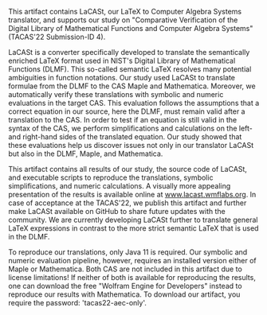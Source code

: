 This artifact contains LaCASt, our LaTeX to Computer Algebra Systems translator, and supports our study on "Comparative Verification of the Digital Library of Mathematical Functions and Computer Algebra Systems" (TACAS'22 Submission-ID 4).

LaCASt is a converter specifically developed to translate the semantically enriched LaTeX format used in NIST's Digital Library of Mathematical Functions (DLMF). This so-called semantic LaTeX resolves many potential ambiguities in function notations. Our study used LaCASt to translate formulae from the DLMF to the CAS Maple and Mathematica. Moreover, we automatically verify these translations with symbolic and numeric evaluations in the target CAS. This evaluation follows the assumptions that a correct equation in our source, here the DLMF, must remain valid after a translation to the CAS. In order to test if an equation is still valid in the syntax of the CAS, we perform simplifications and calculations on the left- and right-hand sides of the translated equation. Our study showed that these evaluations help us discover issues not only in our translator LaCASt but also in the DLMF, Maple, and Mathematica.

This artifact contains all results of our study, the source code of LaCASt, and executable scripts to reproduce the translations, symbolic simplifications, and numeric calculations. A visually more appealing presentation of the results is available online at www.lacast.wmflabs.org. In case of acceptance at the TACAS'22, we publish this artifact and further make LaCASt available on GitHub to share future updates with the community. We are currently developing LaCASt further to translate general LaTeX expressions in contrast to the more strict semantic LaTeX that is used in the DLMF. 

To reproduce our translations, only Java 11 is required. Our symbolic and numeric evaluation pipeline, however, requires an installed version either of Maple or Mathematica. Both CAS are not included in this artifact due to license limitations! If neither of both is available for reproducing the results, one can download the free "Wolfram Engine for Developers" instead to reproduce our results with Mathematica. To download our artifact, you require the password: 'tacas22-aec-only'.
